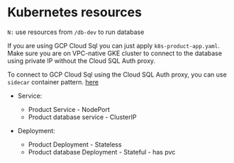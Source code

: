 # Kubernetes resources

`N:` use resources from `/db-dev` to run database

If you are using GCP Cloud Sql you can just apply `k8s-product-app.yaml`. Make sure you are on VPC-native 
GKE cluster to connect to the database using private IP without the Cloud SQL Auth proxy.

To connect to GCP Cloud Sql using the Cloud SQL Auth proxy, you can use `sidecar` container pattern. 
[here](https://cloud.google.com/sql/docs/postgres/connect-kubernetes-engine#proxy) 

- Service:
  - Product Service - NodePort 
  - Product database service - ClusterIP


- Deployment:
  - Product Deployment - Stateless
  - Product database Deployment - Stateful - has pvc